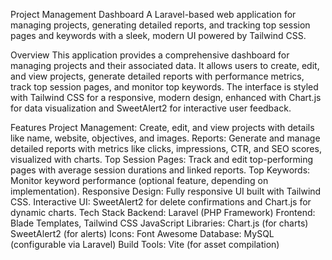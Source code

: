 Project Management Dashboard
A Laravel-based web application for managing projects, generating detailed reports, and tracking top session pages and keywords with a sleek, modern UI powered by Tailwind CSS.

Overview
This application provides a comprehensive dashboard for managing projects and their associated data. It allows users to create, edit, and view projects, generate detailed reports with performance metrics, track top session pages, and monitor top keywords. The interface is styled with Tailwind CSS for a responsive, modern design, enhanced with Chart.js for data visualization and SweetAlert2 for interactive user feedback.

Features
Project Management: Create, edit, and view projects with details like name, website, objectives, and images.
Reports: Generate and manage detailed reports with metrics like clicks, impressions, CTR, and SEO scores, visualized with charts.
Top Session Pages: Track and edit top-performing pages with average session durations and linked reports.
Top Keywords: Monitor keyword performance (optional feature, depending on implementation).
Responsive Design: Fully responsive UI built with Tailwind CSS.
Interactive UI: SweetAlert2 for delete confirmations and Chart.js for dynamic charts.
Tech Stack
Backend: Laravel (PHP Framework)
Frontend: Blade Templates, Tailwind CSS
JavaScript Libraries:
Chart.js (for charts)
SweetAlert2 (for alerts)
Icons: Font Awesome
Database: MySQL (configurable via Laravel)
Build Tools: Vite (for asset compilation)
